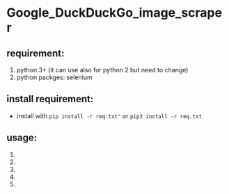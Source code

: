 # Google_DuckDuckGo_image_scraper

## requirement:
  1. python 3+ (it can use also for python 2 but need to change)
  2. python packges: selenium 

## install requirement:
- install with `pip install -r req.txt'` or `pip3 install -r req.txt` 

## usage:
1. 
2. 
3. 
4. 
5. 

